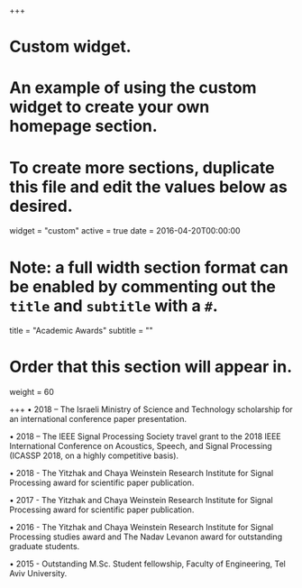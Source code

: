 +++
# Custom widget.
# An example of using the custom widget to create your own homepage section.
# To create more sections, duplicate this file and edit the values below as desired.
widget = "custom"
active = true
date = 2016-04-20T00:00:00

# Note: a full width section format can be enabled by commenting out the `title` and `subtitle` with a `#`.
title = "Academic Awards"
subtitle = ""

# Order that this section will appear in.
weight = 60

+++
•	2018 – The Israeli Ministry of Science and Technology scholarship for an international conference paper presentation.

•	2018 – The IEEE Signal Processing Society travel grant to the 2018 IEEE International Conference on Acoustics, Speech, and Signal Processing (ICASSP 2018, on a highly competitive basis).

•	2018 - The Yitzhak and Chaya Weinstein Research Institute for Signal Processing award for scientific paper publication.

•	2017 - The Yitzhak and Chaya Weinstein Research Institute for Signal Processing award for scientific paper publication.

•	2016 - The Yitzhak and Chaya Weinstein Research Institute for Signal Processing studies award and The Nadav Levanon award for outstanding graduate students.

•	2015 - Outstanding M.Sc. Student fellowship, Faculty of Engineering, Tel Aviv University.
